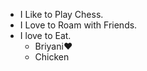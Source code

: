 * I Like to Play Chess.
* I Love to Roam with Friends.
* I love to Eat.
  * Briyani:heart:
  * Chicken
